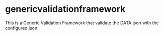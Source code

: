 # genericvalidationframework
This is a Generic Validation Framework that validate the DATA json with the configured json
